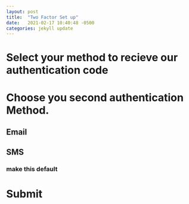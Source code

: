 ```yaml
---
layout: post
title:  "Two Factor Set up"
date:   2021-02-17 10:40:48 -0500
categories: jekyll update
---
```

# Select your method to recieve our authentication code
# Choose you second authentication Method. 
## Email
## SMS

### make this default
# Submit
